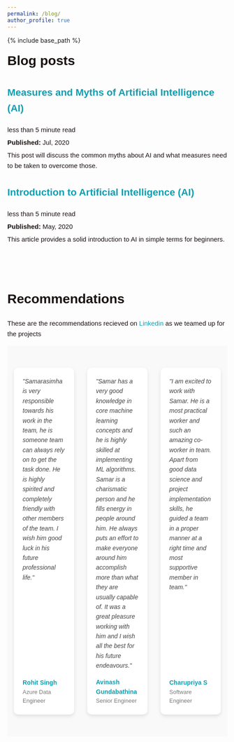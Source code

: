 ```yaml
---
permalink: /blog/
author_profile: true
---
```

{% include base_path %}
<style>
.content-container {
  font-size: 15px;
  color: #1B1212;
  line-height: 1.6;
}
.content-container a {
  text-decoration: none;
  color: #4040FF;
}
.content-container a:hover {
  text-decoration: underline;
}
</style>

<div class="content-container">

<div class="content-container" style="font-family: Arial, sans-serif; line-height: 1.6;">
<div class="content-container" style="font-family: Arial, sans-serif; line-height: 1.6; width: 100%; padding: 0; margin: 0;">
    <h1 class="page__title" style="margin: 0;">Blog posts</h1>
    <h2 id="2199" class="archive__subtitle" style="font-size: 15px; margin: 10px 0;"></h2>
    <div class="list__item" style="width: 100%; padding: 0;">
        <article class="archive__item" itemscope itemtype="http://schema.org/CreativeWork" style="margin: 10px 0; padding: 0;">
            <h2 class="archive__item-title" itemprop="headline">
                <a href="https://medium.com/@samarasimhapeyala/measures-and-myths-of-artificial-intelligence-ai-ff47b093f03" rel="permalink" style="color: rgb(16, 158, 176); text-decoration: none;">Measures and Myths of Artificial Intelligence (AI)</a>
            </h2>
            <p class="page__meta" style="font-size: 15px; margin: 5px 0;"><i class="fa fa-clock-o" aria-hidden="true"></i> less than 5 minute read</p>
            <p class="page__date" style="font-size: 15px; margin: 5px 0;"><strong><i class="fa fa-fw fa-calendar" aria-hidden="true"></i> Published:</strong> <time datetime="2199-01-01T00:00:00+00:00">Jul, 2020</time></p>
            <p class="archive__item-excerpt" itemprop="description" style="font-size: 15px; margin: 5px 0;">This post will discuss the common myths about AI and what measures need to be taken to overcome those.</p>
        </article>
    </div>
  
  <h2 id="2015" class="archive__subtitle" style="font-size: 15px; margin: 10px 0;"></h2>
    <div class="list__item" style="width: 100%; padding: 0;">
        <article class="archive__item" itemscope itemtype="http://schema.org/CreativeWork" style="margin: 10px 0; padding: 0;">
            <h2 class="archive__item-title" itemprop="headline">
                <a href="https://medium.com/@samarasimhapeyala/introduction-to-artificial-intelligence-ai-c3c4acf9f9b3" rel="permalink" style="color: rgb(16, 158, 176);  text-decoration: none;">Introduction to Artificial Intelligence (AI)</a>
            </h2>
            <p class="page__meta" style="font-size: 15px; margin: 5px 0;"><i class="fa fa-clock-o" aria-hidden="true"></i> less than 5 minute read</p>
            <p class="page__date" style="font-size: 15px; margin: 5px 0;"><strong><i class="fa fa-fw fa-calendar" aria-hidden="true"></i> Published:</strong> <time datetime="2015-08-14T00:00:00+00:00">May, 2020</time></p>
            <p class="archive__item-excerpt" itemprop="description" style="font-size: 15px; margin: 5px 0;">This article provides a solid introduction to AI in simple terms for beginners.</p>
        </article>
    </div>
</div>

<br>
<br>

<style>
.testimonials {
  width: 100%;
  overflow: hidden;
  position: relative;
  padding: 50px 0;
  background: #f9f9f9;
}

.testimonial-container {
  display: flex;
  transition: transform 0.5s ease;
}

.testimonial-slider {
  display: flex;
  width: 300%; /* Total width for three cards */
}

.testimonial-box {
  width: 50%; /* Show 2 cards at a time */
  padding: 20px;
  box-sizing: border-box;
  background: white;
  margin: 0 15px;
  box-shadow: 0px 4px 8px rgba(0, 0, 0, 0.1);
  border-radius: 10px;
  display: flex;
  flex-direction: column;
  justify-content: space-between;
  transition: box-shadow 0.3s ease, transform 0.3s ease;
}

.testimonial-box:hover {
  box-shadow: 0px 8px 16px rgba(0, 0, 0, 0.2);
  transform: scale(1.02); /* Slightly enlarge the box */
}

.testimonial-content {
  font-size: 14px;
  color: #444;
  font-style: italic;
  margin-bottom: 5px;
}

.client-info {
  display: flex;
  align-items: center;
  justify-content: flex-start;
  margin-top: 10px;
}

.client-info img {
  border-radius: 50%;
  width: 60px;
  height: 60px;
  margin-right: 15px;
}

.client-info .client-name {
  font-size: 14px;
  font-weight: bold;
  color: #333;
}

.client-info .client-title {
  font-size: 13px;
  color: #777;
}
</style>

<h1 style="text-align: left;">Recommendations</h1>
<p style="font-size: 15px;">These are the recommendations recieved on <a href="https://www.linkedin.com/in/samarasimhapeyala" style="color: rgb(16, 158, 176); text-decoration: none;">Linkedin</a> as we teamed up for the projects</p>
<div class="testimonials">
  <div class="testimonial-container">
    <div class="testimonial-slider" id="testimonialSlider">
      <!-- First recommendation -->
      <div class="testimonial-box">
        <div class="testimonial-content">
          "Samarasimha is very responsible towards his work in the team, he is someone team can always rely on to get the task done. He is highly spirited and completely friendly with other members of the team. I wish him good luck in his future professional life."
        </div>
        <div class="client-info">
          <!--<img src="client1.jpg" alt="Sara Willsson">-->
          <div>
            <div class="client-name"><a href="https://www.linkedin.com/in/rohitsinghonline/" style="color: rgb(16, 158, 176); text-decoration: none;">Rohit Singh</a></div>
            <div class="client-title">Azure Data Engineer</div>
          </div>
        </div>
      </div>
      <!-- Second recommendation -->
      <div class="testimonial-box">
        <div class="testimonial-content">
          "Samar has a very good knowledge in core machine learning concepts and he is highly skilled at implementing ML algorithms. Samar is a charismatic person and he fills energy in people around him. He always puts an effort to make everyone around him accomplish more than what they are usually capable of. It was a great pleasure working with him and I wish all the best for his future endeavours."
        </div>
        <div class="client-info">
          <!--<img src="client2.jpg" alt="Jena Karlis">-->
          <div>
            <div class="client-name"><a href="https://www.linkedin.com/in/avinash-gundabathina-10846b140/" style="color: rgb(16, 158, 176); text-decoration: none;">Avinash Gundabathina</a></div>
            <div class="client-title">Senior Engineer</div>
          </div>
        </div>
      </div>
      <!-- Third recommendation -->
      <div class="testimonial-box">
        <div class="testimonial-content">
          "I am excited to work with Samar. He is a most practical worker and such an amazing co-worker in team. Apart from good data science and project implementation skills, he guided a team in a proper manner at a right time and most supportive member in team."
        </div>
        <div class="client-info">
          <!--<img src="client3.jpg" alt="Matt Brandon">-->
          <div>
            <div class="client-name"><a href="https://www.linkedin.com/in/charupriya-s-b37504190/" style="color: rgb(16, 158, 176); text-decoration: none;">Charupriya S</a></div>
            <div class="client-title">Software Engineer</div>
          </div>
        </div>
      </div>
    </div>
  </div>
</div>

<script>
const slider = document.getElementById('testimonialSlider');
const testimonials = document.querySelectorAll('.testimonial-box');
let index = 0;

function slideTestimonials() {
  index = (index + 1) % (testimonials.length - 1); // Wrap around
  const offset = index * -50; // Move by 50% (two cards)
  slider.style.transform = `translateX(${offset}%)`;
}

setInterval(slideTestimonials, 2000); // Change every 2 seconds
</script>

